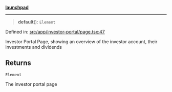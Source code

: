 [**launchpad**](index.md)

***

> **default**(): `Element`

Defined in: [src/app/investor-portal/page.tsx:47](https://github.com/victorbratov/launchpad/blob/d1815ef1a573b42ac1f231f3f3d6617bddce6dbe/src/app/investor-portal/page.tsx#L47)

Investor Portal Page, showing an overview of the investor account, their investments and dividends

## Returns

`Element`

The investor portal page
